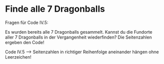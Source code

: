 <h1> Finde alle 7 Dragonballs </h1>

Fragen für Code IV.5:

Es wurden bereits alle 7 Dragonballs gesammelt.
Kannst du die Fundorte aller 7 Dragonballs in der Vergangenheit wiederfinden?
Die Seitenzahlen ergeben den Code!


Code IV.5 --> Seitenzahlen in richtiger Reihenfolge aneinander hängen ohne Leerzeichen!